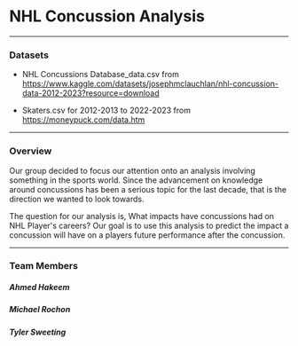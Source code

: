 # NHL Concussion Analysis
___
### Datasets

* NHL Concussions Database_data.csv from https://www.kaggle.com/datasets/josephmclauchlan/nhl-concussion-data-2012-2023?resource=download

* Skaters.csv for 2012-2013 to 2022-2023 from https://moneypuck.com/data.htm

___
### Overview

Our group decided to focus our attention onto an analysis involving something in the sports world. Since the advancement on knowledge around concussions has been a serious topic for the last decade, that is the direction we wanted to look towards.

The question for our analysis is, What impacts have concussions had on NHL Player's careers? Our goal is to use this analysis to predict the impact a concussion will have on a players future performance after the concussion. 
___
### Team Members

##### Ahmed Hakeem
##### Michael Rochon
##### Tyler Sweeting

